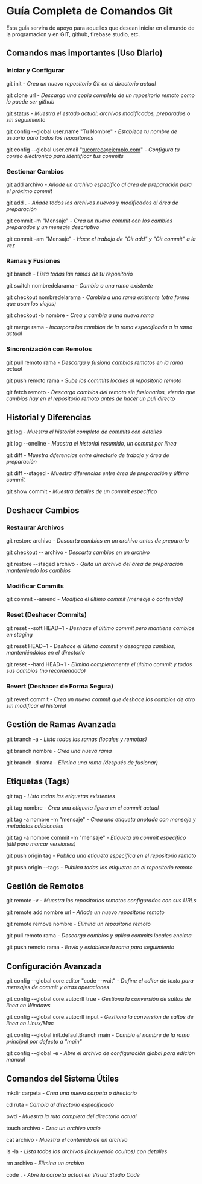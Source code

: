 # Guía Completa de Comandos Git
Esta guía servira de apoyo para aquellos que desean iniciar en el mundo de la programacion y en GIT, github, firebase studio, etc.

## Comandos mas importantes (Uso Diario)

### Iniciar y Configurar

git init - *Crea un nuevo repositorio Git en el directorio actual*

git clone url - *Descarga una copia completa de un repositorio remoto como lo puede ser github*

git status - *Muestra el estado actual: archivos modificados, preparados o sin seguimiento*

git config --global user.name "Tu Nombre" - *Establece tu nombre de usuario para todos los repositorios*

git config --global user.email "tucorreo@ejemplo.com" - *Configura tu correo electrónico para identificar tus commits*

### Gestionar Cambios

git add archivo - *Añade un archivo específico al área de preparación para el próximo commit*

git add . - *Añade todos los archivos nuevos y modificados al área de preparación*

git commit -m "Mensaje" - *Crea un nuevo commit con los cambios preparados y un mensaje descriptivo*

git commit -am "Mensaje" - *Hace el trabajo de "Git add" y "Git commit" a la vez*

### Ramas y Fusiones

git branch - *Lista todas las ramas de tu repositorio*

git switch nombredelarama - *Cambia a una rama existente*

git checkout nombredelarama - *Cambia a una rama existente (otra forma que usan los viejos)*

git checkout -b nombre - *Crea y cambia a una nueva rama*

git merge rama - *Incorpora los cambios de la rama especificada a la rama actual*

### Sincronización con Remotos

git pull remoto rama - *Descarga y fusiona cambios remotos en la rama actual*

git push remoto rama - *Sube los commits locales al repositorio remoto*

git fetch remoto - *Descarga cambios del remoto sin fusionarlos, viendo que cambios hay en el repositorio remoto antes de hacer un pull directo*

## Historial y Diferencias

git log - *Muestra el historial completo de commits con detalles*

git log --oneline - *Muestra el historial resumido, un commit por línea*

git diff - *Muestra diferencias entre directorio de trabajo y área de preparación*

git diff --staged - *Muestra diferencias entre área de preparación y último commit*

git show commit - *Muestra detalles de un commit específico*

## Deshacer Cambios

### Restaurar Archivos

git restore archivo - *Descarta cambios en un archivo antes de prepararlo*

git checkout -- archivo - *Descarta cambios en un archivo*

git restore --staged archivo - *Quita un archivo del área de preparación manteniendo los cambios*


### Modificar Commits

git commit --amend - *Modifica el último commit (mensaje o contenido)*

### Reset (Deshacer Commits)

git reset --soft HEAD~1 - *Deshace el último commit pero mantiene cambios en staging*

git reset HEAD~1 - *Deshace el último commit y desagrega cambios, manteniéndolos en el directorio*

git reset --hard HEAD~1 - *Elimina completamente el último commit y todos sus cambios (no recomendado)*

### Revert (Deshacer de Forma Segura)

git revert commit - *Crea un nuevo commit que deshace los cambios de otro sin modificar el historial*

## Gestión de Ramas Avanzada

git branch -a - *Lista todas las ramas (locales y remotas)*

git branch nombre - *Crea una nueva rama*

git branch -d rama - *Elimina una rama (después de fusionar)*

## Etiquetas (Tags)

git tag - *Lista todas las etiquetas existentes*

git tag nombre - *Crea una etiqueta ligera en el commit actual*

git tag -a nombre -m "mensaje" - *Crea una etiqueta anotada con mensaje y metadatos adicionales*

git tag -a nombre commit -m "mensaje" - *Etiqueta un commit específico (útil para marcar versiones)*

git push origin tag - *Publica una etiqueta específica en el repositorio remoto*

git push origin --tags - *Publica todas las etiquetas en el repositorio remoto*

## Gestión de Remotos

git remote -v - *Muestra los repositorios remotos configurados con sus URLs*

git remote add nombre url - *Añade un nuevo repositorio remoto*

git remote remove nombre - *Elimina un repositorio remoto*

git pull remoto rama - *Descarga cambios y aplica commits locales encima*

git push remoto rama - *Envía y establece la rama para seguimiento*

## Configuración Avanzada

git config --global core.editor "code --wait" - *Define el editor de texto para mensajes de commit y otras operaciones*

git config --global core.autocrlf true - *Gestiona la conversión de saltos de línea en Windows*

git config --global core.autocrlf input - *Gestiona la conversión de saltos de línea en Linux/Mac*

git config --global init.defaultBranch main - *Cambia el nombre de la rama principal por defecto a "main"*

git config --global -e - *Abre el archivo de configuración global para edición manual*

## Comandos del Sistema Útiles

mkdir carpeta - *Crea una nueva carpeta o directorio*

cd ruta - *Cambia al directorio especificado*

pwd - *Muestra la ruta completa del directorio actual*

touch archivo - *Crea un archivo vacío*

cat archivo - *Muestra el contenido de un archivo*

ls -la - *Lista todos los archivos (incluyendo ocultos) con detalles*

rm archivo - *Elimina un archivo*

code . - *Abre la carpeta actual en Visual Studio Code*

